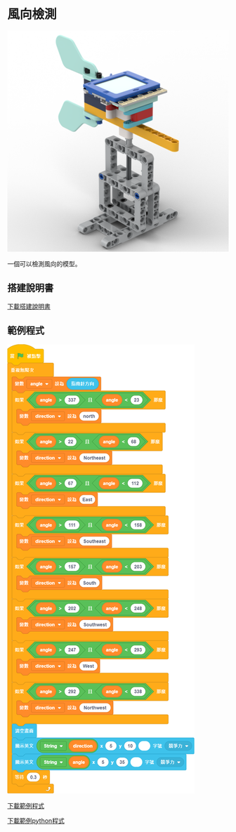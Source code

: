# 風向檢測

![](./images/wind_direction.png)

一個可以檢測風向的模型。

## 搭建說明書

[下載搭建說明書](https://github.com/kittenbothk/kittenbothk/raw/master/Kits/future_weather/instructions/wind_direction_.pdf)

## 範例程式

![](./images/winddirection_code.png)

[下載範例程式](https://github.com/kittenbothk/kittenbothk/raw/master/Kits/future_weather/sb3/5_winddirection.sb3)

[下載範例python程式](https://github.com/kittenbothk/kittenbothk/raw/master/Kits/future_weather/py/5_winddirection.py)